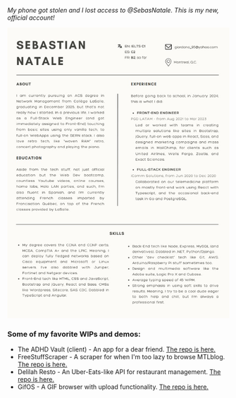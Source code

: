 _My phone got stolen and I lost access to @SebasNatale. This is my new, official account!_

![CV](https://github.com/SebasNatale95/SebasNatale95/blob/main/CV.jpg)

### Some of my favorite WIPs and demos:
  - The ADHD Vault (client) - An app for a dear friend. [The repo is here.](https://github.com/SebasNatale95/The-ADHD-Vault--client-)
  - FreeStuffScraper - A scraper for when I'm too lazy to browse MTLblog. [The repo is here.](https://github.com/SebasNatale95/FreeStuffScraper)
  - Delilah Resto - An Uber-Eats-like API for restaurant management. [The repo is here.](https://github.com/SebasNatale95/Delilah-Resto)
  - GifOS - A GIF browser with upload functionality. [The repo is here.](https://github.com/SebasNatale95/gifOS)
